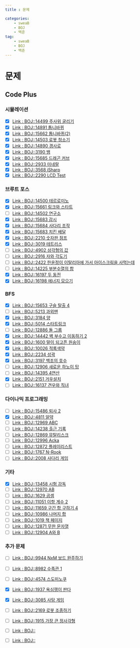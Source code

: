 ```yaml
---
title : 문제

categories:
    - sweaB
    - BOJ
    - 백준
tag:
    - sweaB
    - BOJ
    - 백준
---
```

# 문제

## Code Plus

### 시뮬레이션

- [x] [Link : BOJ::14499 주사위 굴리기](https://www.acmicpc.net/problem/14499)
- [x] [Link : BOJ::14891 톱니바퀴](https://www.acmicpc.net/problem/14891)
- [x] [Link : BOJ::15662 톱니바퀴(2)](https://www.acmicpc.net/problem/15662)
- [x] [Link : BOJ::14503 로봇 청소기](https://www.acmicpc.net/problem/14503)
- [x] [Link : BOJ::14890 경사로](https://www.acmicpc.net/problem/14890)
- [x] [Link : BOJ::3190 뱀](https://www.acmicpc.net/problem/3190)
- [x] [Link : BOJ::15685 드래곤 커브](https://www.acmicpc.net/problem/15685)
- [x] [Link : BOJ::2933 미네랄](https://www.acmicpc.net/problem/2933)
- [x] [Link : BOJ::3568 iSharp](https://www.acmicpc.net/problem/3568)
- [x] [Link : BOJ::2290 LCD Test](https://www.acmicpc.net/problem/2290)

### 브루트 포스

- [x] [Link : BOJ::14500 테르로미노](https://www.acmicpc.net/problem/14500)
- [x] [Link : BOJ::15661 링크와 스타트](https://www.acmicpc.net/problem/15661)
- [ ] [Link : BOJ::14502 연구소](https://www.acmicpc.net/problem/14502)
- [x] [Link : BOJ::15683 감시](https://www.acmicpc.net/problem/15683)
- [x] [Link : BOJ::15684 사다리 조작](https://www.acmicpc.net/problem/15684)
- [x] [Link : BOJ::15683 치킨 배달](https://www.acmicpc.net/problem/15686)
- [x] [Link : BOJ::2210 숫자판 점프](https://www.acmicpc.net/problem/2210)
- [x] [Link : BOJ::3019 테트리스](https://www.acmicpc.net/problem/3019)
- [ ] [Link : BOJ::4902 삼각형의 값](https://www.acmicpc.net/problem/4902)
- [ ] [Link : BOJ::2916 자와 각도기](https://www.acmicpc.net/problem/2916)
- [ ] [Link : BOJ::2422 한윤정이 이탈리아에 가서 아이스크림을 사먹는데](https://www.acmicpc.net/problem/2422)
- [ ] [Link : BOJ::14225 부분수열의 합](https://www.acmicpc.net/problem/14225)
- [x] [Link : BOJ::16197 두 동전](https://www.acmicpc.net/problem/16197)
- [x] [Link : BOJ::16198 에너지 모으기](https://www.acmicpc.net/problem/16198)

### BFS

- [x] [Link : BOJ::15653 구슬 탈출 4](https://www.acmicpc.net/problem/15653)
- [ ] [Link : BOJ::5213 과외맨](https://www.acmicpc.net/problem/5213)
- [x] [Link : BOJ::3184 양](https://www.acmicpc.net/problem/3184)
- [x] [Link : BOJ::5014 스타트링크](https://www.acmicpc.net/problem/5014)
- [ ] [Link : BOJ::12886 돌 그룹](https://www.acmicpc.net/problem/12886)
- [x] [Link : BOJ::14442 벽 부수고 이동하기 2](https://www.acmicpc.net/problem/14442)
- [x] [Link : BOJ::1600 말이 되고픈 원숭이](https://www.acmicpc.net/problem/1600)
- [x] [Link : BOJ::10026 적록색약](https://www.acmicpc.net/problem/10026)
- [x] [Link : BOJ::2234 성곽](https://www.acmicpc.net/problem/2234)
- [x] [Link : BOJ::3197 백조의 호수](https://www.acmicpc.net/problem/3197)
- [ ] [Link : BOJ::12906 새로운 하노이 탑](https://www.acmicpc.net/problem/12906)
- [ ] [Link : BOJ::14395 4연산](https://www.acmicpc.net/problem/14395)
- [x] [Link : BOJ::2151 거우설치](https://www.acmicpc.net/problem/2151)
- [ ] [Link : BOJ::16137 견우와 직녀](https://www.acmicpc.net/problem/16137)

### 다이나믹 프로그래밍

- [ ] [Link : BOJ::15486 퇴사 2](https://www.acmicpc.net/problem/15486)
- [x] [Link : BOJ::4811 알약](https://www.acmicpc.net/problem/4811)
- [ ] [Link : BOJ::12969 ABC](https://www.acmicpc.net/problem/12969)
- [ ] [Link : BOJ::14238 출근 기록](https://www.acmicpc.net/problem/14238)
- [ ] [Link : BOJ::12869 뮤탈리스크](https://www.acmicpc.net/problem/12869)
- [ ] [Link : BOJ::12996 Acka](https://www.acmicpc.net/problem/12996)
- [ ] [Link : BOJ::12872 플레이리스트](https://www.acmicpc.net/problem/12872)
- [ ] [Link : BOJ::1767 N-Rook](https://www.acmicpc.net/problem/1767)
- [ ] [Link : BOJ::2008 사다리 게임](https://www.acmicpc.net/problem/2008)

###  기타

- [x] [Link : BOJ::13458 시험 감독](https://www.acmicpc.net/problem/13458)
- [ ] [Link : BOJ::12970 AB](https://www.acmicpc.net/problem/12970)
- [ ] [Link : BOJ::1629 곱셈](https://www.acmicpc.net/problem/1629)
- [ ] [Link : BOJ::11051 이항 계수 2](https://www.acmicpc.net/problem/11051)
- [ ] [Link : BOJ::11659 구간 합 구하기 4](https://www.acmicpc.net/problem/11659)
- [ ] [Link : BOJ::10986 나머지 합](https://www.acmicpc.net/problem/10986)
- [ ] [Link : BOJ::1019 책 페이지](https://www.acmicpc.net/problem/1019)
- [ ] [Link : BOJ::12871 무한 문자열](https://www.acmicpc.net/problem/12871)
- [ ] [Link : BOJ::12904 A와 B](https://www.acmicpc.net/problem/12904)

### 추가 문제

- [ ] [Link : BOJ::9944 NxM 보드 완주하기](https://www.acmicpc.net/problem/9944)
- [ ] [Link : BOJ::8982 수족관 1](https://www.acmicpc.net/problem/8982)
- [ ] [Link : BOJ::4574 스도미노쿠](https://www.acmicpc.net/problem/4574)
- [x] [Link : BOJ::1937 욕심쟁이 판다](https://www.acmicpc.net/problem/1937)
- [x] [Link : BOJ::3085 사탕 게임](https://www.acmicpc.net/problem/3085)
- [ ] [Link : BOJ::2169 로봇 조종하기](https://www.acmicpc.net/problem/2169)
- [ ] [Link : BOJ::1915 가장 큰 정사각형](https://www.acmicpc.net/problem/1915)


- [ ] [Link : BOJ::]()
- [ ] [Link : BOJ::]()

